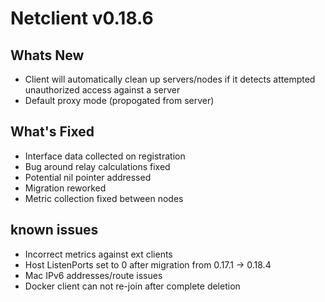 # Netclient v0.18.6

## Whats New
- Client will automatically clean up servers/nodes if it detects attempted unauthorized access against a server
- Default proxy mode (propogated from server)

## What's Fixed
- Interface data collected on registration
- Bug around relay calculations fixed
- Potential nil pointer addressed
- Migration reworked
- Metric collection fixed between nodes
## known issues
- Incorrect metrics against ext clients
- Host ListenPorts set to 0 after migration from 0.17.1 -> 0.18.4
- Mac IPv6 addresses/route issues
- Docker client can not re-join after complete deletion

